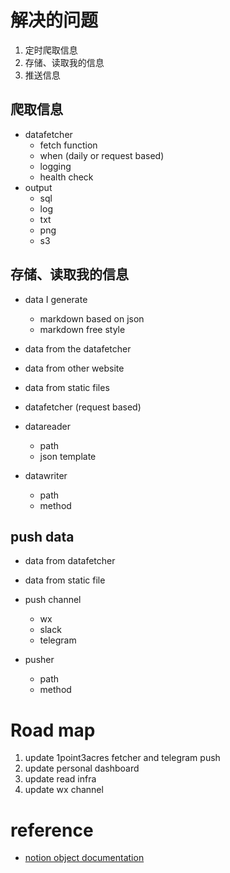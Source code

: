 # 解决的问题

1. 定时爬取信息
2. 存储、读取我的信息
3. 推送信息


## 爬取信息


- datafetcher
  - fetch function
  - when (daily or request based)
  - logging
  - health check
- output
  - sql
  - log
  - txt
  - png
  - s3

## 存储、读取我的信息

- data I generate
  - markdown based on json
  - markdown free style
- data from the datafetcher
- data from other website
- data from static files


- datafetcher (request based)
- datareader
  - path
  - json template
- datawriter
  - path
  - method


## push data

- data from datafetcher
- data from static file
- push channel
  - wx
  - slack
  - telegram

- pusher
  - path
  - method


# Road map

1. update 1point3acres fetcher and telegram push
2. update personal dashboard
3. update read infra
4. update wx channel


# reference

- [notion object documentation](https://developers.notion.com/reference/property-object#number-configuration)